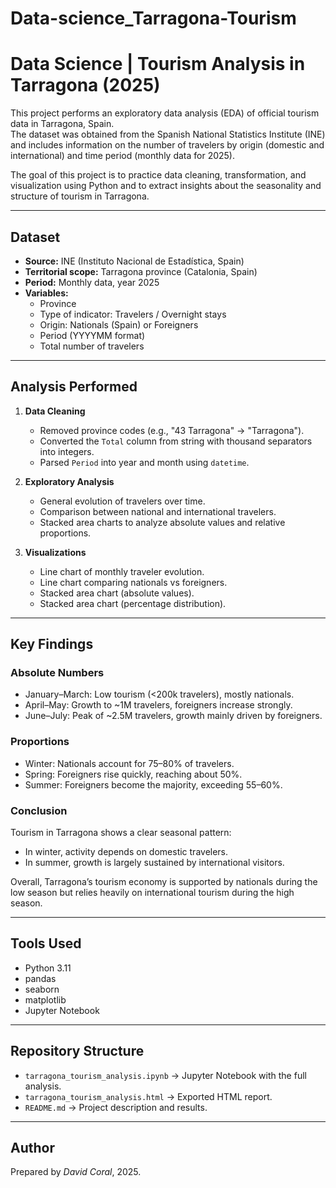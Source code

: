 # Data-science_Tarragona-Tourism
# Data Science | Tourism Analysis in Tarragona (2025)

This project performs an exploratory data analysis (EDA) of official tourism data in Tarragona, Spain.  
The dataset was obtained from the Spanish National Statistics Institute (INE) and includes information on the number of travelers by origin (domestic and international) and time period (monthly data for 2025).  

The goal of this project is to practice data cleaning, transformation, and visualization using Python and to extract insights about the seasonality and structure of tourism in Tarragona.

---

## Dataset
- **Source:** INE (Instituto Nacional de Estadística, Spain)  
- **Territorial scope:** Tarragona province (Catalonia, Spain)  
- **Period:** Monthly data, year 2025  
- **Variables:**
  - Province
  - Type of indicator: Travelers / Overnight stays
  - Origin: Nationals (Spain) or Foreigners
  - Period (YYYYMM format)
  - Total number of travelers

---

## Analysis Performed
1. **Data Cleaning**
   - Removed province codes (e.g., "43 Tarragona" → "Tarragona").
   - Converted the `Total` column from string with thousand separators into integers.
   - Parsed `Period` into year and month using `datetime`.

2. **Exploratory Analysis**
   - General evolution of travelers over time.
   - Comparison between national and international travelers.
   - Stacked area charts to analyze absolute values and relative proportions.

3. **Visualizations**
   - Line chart of monthly traveler evolution.
   - Line chart comparing nationals vs foreigners.
   - Stacked area chart (absolute values).
   - Stacked area chart (percentage distribution).

---

## Key Findings
### Absolute Numbers
- January–March: Low tourism (<200k travelers), mostly nationals.
- April–May: Growth to ~1M travelers, foreigners increase strongly.
- June–July: Peak of ~2.5M travelers, growth mainly driven by foreigners.

### Proportions
- Winter: Nationals account for 75–80% of travelers.
- Spring: Foreigners rise quickly, reaching about 50%.
- Summer: Foreigners become the majority, exceeding 55–60%.

### Conclusion
Tourism in Tarragona shows a clear seasonal pattern:  
- In winter, activity depends on domestic travelers.  
- In summer, growth is largely sustained by international visitors.  

Overall, Tarragona’s tourism economy is supported by nationals during the low season but relies heavily on international tourism during the high season.

---

## Tools Used
- Python 3.11  
- pandas  
- seaborn  
- matplotlib  
- Jupyter Notebook  

---

## Repository Structure
- `tarragona_tourism_analysis.ipynb` → Jupyter Notebook with the full analysis.  
- `tarragona_tourism_analysis.html` → Exported HTML report.  
- `README.md` → Project description and results.  

---

## Author
Prepared by *David Coral*, 2025.
